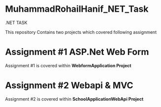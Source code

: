 # MuhammadRohailHanif_NET_Task
.NET TASK

This repository Contains two projects which covered following assignment

# Assignment #1 ASP.Net Web Form
Assignment #1 is covered within  **WebformApplication Project**

# Assignment #2 Webapi & MVC
Assignment #2 is covered within  **SchoolApplicationWebApi Project**
